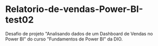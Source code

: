 # Relatorio-de-vendas-Power-BI-test02
Desafio de projeto "Analisando dados de um Dashboard de Vendas no Power BI" do curso "Fundamentos de Power BI" da DIO.
